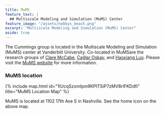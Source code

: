 ```yaml
---
title: MuMS
feature_text: |
  ## Multiscale Modeling and Simulation (MuMS) Center
feature_image: "/assets/nobbys_beach.png"
excerpt: "Multiscale Modeling and Simulation (MuMS) Center"
aside: true
---
```


The Cummings group is located in the Multiscale Modeling and Simulation (MuMS) center at Vanderbilt University. Co-located in MuMSare the research groups of [Clare McCabe](https://engineering.vanderbilt.edu/bio/clare-mccabe "Clare McCabe"), [Çağlar Oskay](https://engineering.vanderbilt.edu/bio/caglar-oskay "Çağlar Oskay"), and [Haoxiang Luo](https://engineering.vanderbilt.edu/bio/haoxiang-luo "Haoxiang Luo"). Please visit the [MuMS website](https://my.vanderbilt.edu/mums/ "MuMS website") for more information.

### MuMS location

{% include map.html id="1IUcqSzxmIpm9KPITSiP7zMV8rlFKDdfi" title="MuMS Location Map" %}

MuMS is located at 1102 17th Ave S in Nashville. See the home icon on the above map.

